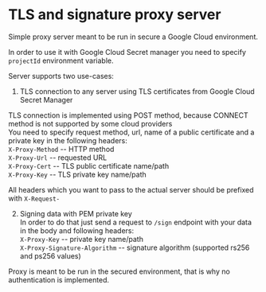 # TLS and signature proxy server

Simple proxy server meant to be run in secure a Google Cloud environment.

In order to use it with Google Cloud Secret manager you need to specify `projectId` environment variable.

Server supports two use-cases:
1. TLS connection to any server using TLS certificates from Google Cloud Secret Manager

TLS connection is implemented using POST method, because CONNECT method is not supported by some cloud providers  
You need to specify request method, url, name of a public certificate and a private key in the following headers:  
`X-Proxy-Method` -- HTTP method   
`X-Proxy-Url` -- requested URL  
`X-Proxy-Cert` -- TLS public certificate name/path  
`X-Proxy-Key` -- TLS private key name/path  

All headers which you want to pass to the actual server should be prefixed with `X-Request-`


2. Signing data with PEM private key  
In order to do that just send a request to `/sign` endpoint with your data in the body and following headers:  
`X-Proxy-Key` -- private key name/path  
`X-Proxy-Signature-Algorithm` -- signature algorithm (supported rs256 and ps256 values)  

Proxy is meant to be run in the secured environment, that is why no authentication is implemented.  